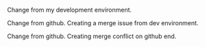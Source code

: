 
Change from my development environment.


Change from github. Creating a merge issue from dev environment.

Change from github. Creating merge conflict on github end. 

